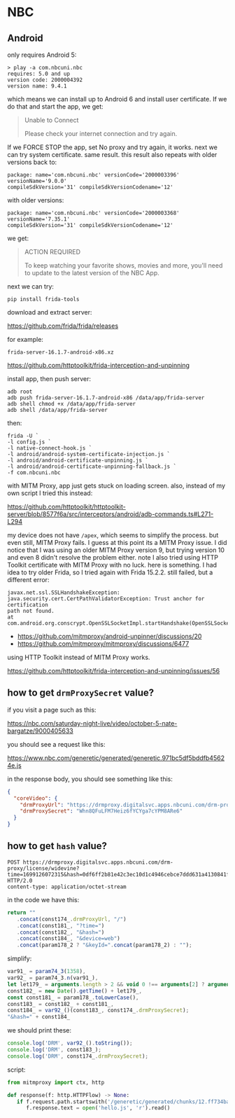 # NBC

## Android

only requires Android 5:

~~~
> play -a com.nbcuni.nbc
requires: 5.0 and up
version code: 2000004392
version name: 9.4.1
~~~

which means we can install up to Android 6 and install user certificate. If we
do that and start the app, we get:

> Unable to Connect
>
> Please check your internet connection and try again.

If we FORCE STOP the app, set No proxy and try again, it works. next we can try
system certificate. same result. this result also repeats with older versions
back to:

~~~
package: name='com.nbcuni.nbc' versionCode='2000003396' versionName='9.0.0'
compileSdkVersion='31' compileSdkVersionCodename='12'
~~~

with older versions:

~~~
package: name='com.nbcuni.nbc' versionCode='2000003368' versionName='7.35.1'
compileSdkVersion='31' compileSdkVersionCodename='12'
~~~

we get:

> ACTION REQUIRED
>
> To keep watching your favorite shows, movies and more, you'll need to update
> to the latest version of the NBC App.

next we can try:

~~~
pip install frida-tools
~~~

download and extract server:

https://github.com/frida/frida/releases

for example:

~~~
frida-server-16.1.7-android-x86.xz
~~~

https://github.com/httptoolkit/frida-interception-and-unpinning

install app, then push server:

~~~
adb root
adb push frida-server-16.1.7-android-x86 /data/app/frida-server
adb shell chmod +x /data/app/frida-server
adb shell /data/app/frida-server
~~~

then:

~~~
frida -U `
-l config.js `
-l native-connect-hook.js `
-l android/android-system-certificate-injection.js `
-l android/android-certificate-unpinning.js `
-l android/android-certificate-unpinning-fallback.js `
-f com.nbcuni.nbc
~~~

with MITM Proxy, app just gets stuck on loading screen. also, instead of my own
script I tried this instead:

https://github.com/httptoolkit/httptoolkit-server/blob/8577f6a/src/interceptors/android/adb-commands.ts#L271-L294

my device does not have `/apex`, which seems to simplify the process. but even
still, MITM Proxy fails. I guess at this point its a MITM Proxy issue. I did
notice that I was using an older MITM Proxy version 9, but trying version 10
and even 8 didn't resolve the problem either. note I also tried using HTTP
Toolkit certificate with MITM Proxy with no luck. here is something. I had idea
to try older Frida, so I tried again with Frida 15.2.2. still failed, but a
different error:

~~~
javax.net.ssl.SSLHandshakeException:
java.security.cert.CertPathValidatorException: Trust anchor for certification
path not found.
at
com.android.org.conscrypt.OpenSSLSocketImpl.startHandshake(OpenSSLSocketImpl.java:328)
~~~

- https://github.com/mitmproxy/android-unpinner/discussions/20
- https://github.com/mitmproxy/mitmproxy/discussions/6477

using HTTP Toolkit instead of MITM Proxy works.

https://github.com/httptoolkit/frida-interception-and-unpinning/issues/56

## how to get `drmProxySecret` value?

if you visit a page such as this:

https://nbc.com/saturday-night-live/video/october-5-nate-bargatze/9000405633

you should see a request like this:

https://www.nbc.com/generetic/generated/generetic.971bc5df5bddfb45624e.js

in the response body, you should see something like this:

~~~json
{
  "coreVideo": {
    "drmProxyUrl": "https://drmproxy.digitalsvc.apps.nbcuni.com/drm-proxy/license",
    "drmProxySecret": "Whn8QFuLFM7Heiz6fYCYga7cYPM8ARe6"
  }
}
~~~

## how to get `hash` value?

~~~
POST https://drmproxy.digitalsvc.apps.nbcuni.com/drm-proxy/license/widevine?time=1699126072315&hash=0df6ff2b81e42c3ec10d1c4946cebce7ddd631a4130841fd74ba5fa0c3d7c02a&device=web HTTP/2.0
content-type: application/octet-stream
~~~

in the code we have this:

~~~js
return ""
   .concat(const174_.drmProxyUrl, "/")
   .concat(const181_, "?time=")
   .concat(const182_, "&hash=")
   .concat(const184_, "&device=web")
   .concat(param178_2 ? "&keyId=".concat(param178_2) : "");
~~~

simplify:

~~~js
var91_ = param74_3(1358),
var92_ = param74_3.n(var91_),
let let179_ = arguments.length > 2 && void 0 !== arguments[2] ? arguments[2] : 0;
const182_ = new Date().getTime() + let179_,
const const181_ = param178_.toLowerCase(),
const183_ = const182_ + const181_,
const184_ = var92_()(const183_, const174_.drmProxySecret);
"&hash=" + const184_
~~~

we should print these:

~~~js
console.log('DRM', var92_().toString());
console.log('DRM', const183_);
console.log('DRM', const174_.drmProxySecret);
~~~

script:

~~~py
from mitmproxy import ctx, http

def response(f: http.HTTPFlow) -> None:
   if f.request.path.startswith('/generetic/generated/chunks/12.ff734ba67f44a707e609.js'):
      f.response.text = open('hello.js', 'r').read()
~~~
